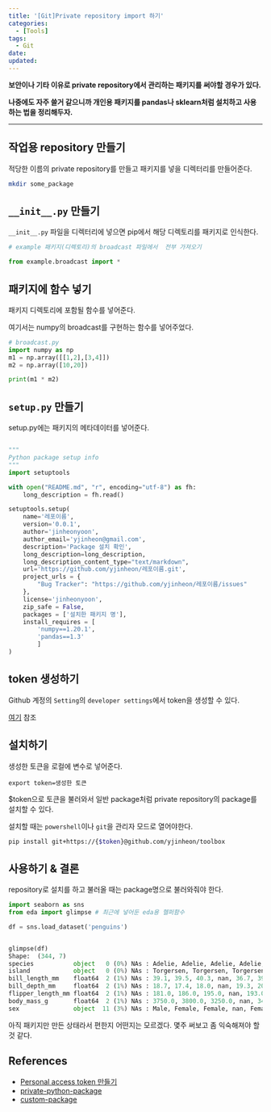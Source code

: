 ```yaml
---
title: '[Git]Private repository import 하기'
categories:
  - [Tools]
tags:
  - Git
date:
updated:
---
```


<!--

<center>Kaggle Customer Score Dataset</center>

- Machine Learning
- Statistics , Math
- Data Engineering
- Programmingdf
- EDA & Visualization
- Data Extraction & Wrangling

#신경망이란 무엇인가?

https://www.youtube.com/watch?v=aircAruvnKk


#참고

https://cinema4dr12.tistory.com/1016?category=515283

https://www.kdnuggets.com/2021/07/top-python-data-science-interview-questions.html
-->

**보안이나 기타 이유로 private repository에서 관리하는 패키지를 써야할 경우가 있다.**

**나중에도 자주 쓸거 같으니까 개인용 패키지를 pandas나 sklearn처럼 설치하고 사용하는 법을 정리해두자.**

---

## 작업용 repository 만들기

적당한 이름의 private repository를 만들고 패키지를 넣을 디렉터리를 만들어준다. 

```bash
mkdir some_package
```

## `__init__.py` 만들기

`__init__.py` 파일을 디렉터리에 넣으면 pip에서 해당 디렉토리를 패키지로 인식한다.

```python
# example 패키지(디렉토리)의 broadcast 파일에서  전부 가져오기

from example.broadcast import *
```

## 패키지에 함수 넣기

패키지 디렉토리에 포함될 함수를 넣어준다.

여기서는 numpy의 broadcast를 구현하는 함수를 넣어주었다.

```python
# broadcast.py
import numpy as np
m1 = np.array([[1,2],[3,4]])
m2 = np.array([10,20])

print(m1 * m2)

```

## `setup.py` 만들기

setup.py에는 패키지의 메타데이터를 넣어준다.

```python

"""
Python package setup info
"""
import setuptools

with open("README.md", "r", encoding="utf-8") as fh:
    long_description = fh.read()

setuptools.setup(
    name='레포이름',
    version='0.0.1',
    author='jinheonyoon',
    author_email='yjinheon@gmail.com',
    description='Package 설치 확인',
    long_description=long_description,
    long_description_content_type="text/markdown",
    url='https://github.com/yjinheon/레포이름.git',
    project_urls = {
        "Bug Tracker": "https://github.com/yjinheon/레포이름/issues"
    },
    license='jinheonyoon',
    zip_safe = False,
    packages = ['설치한 패키지 명'],
    install_requires = [
        'numpy==1.20.1',
        'pandas==1.3'
        ]
)


```


## token 생성하기

Github 계정의 `Setting`의 `developer settings`에서 token을 생성할 수 있다.
 
[여기](https://docs.github.com/en/github/authenticating-to-github/keeping-your-account-and-data-secure/creating-a-personal-access-token) 참조



## 설치하기

생성한 토큰을 로컬에 변수로 넣어준다.

```
export token=생성한 토큰
```

$token으로 토큰을 불러와서 일반 package처럼 private repository의 package를 설치할 수 있다.

설치할 때는 `powershell`이나 `git`을 관리자 모드로 열어야한다.

```bash
pip install git+https://{$token}@github.com/yjinheon/toolbox
```


## 사용하기 & 결론

repository로 설치를 하고 불러올 때는 package명으로 불러와줘야 한다.

```python
import seaborn as sns
from eda import glimpse # 최근에 넣어둔 eda용 헬퍼함수

df = sns.load_dataset('penguins')


glimpse(df)
Shape:  (344, 7)
species           object   0 (0%) NAs : Adelie, Adelie, Adelie, Adelie, Adelie, Adelie, Adelie, Adelie, Adelie
island            object   0 (0%) NAs : Torgersen, Torgersen, Torgersen, Torgersen, Torgersen, Torgersen, Torg
bill_length_mm    float64  2 (1%) NAs : 39.1, 39.5, 40.3, nan, 36.7, 39.3, 38.9, 39.2, 34.1, 42.0
bill_depth_mm     float64  2 (1%) NAs : 18.7, 17.4, 18.0, nan, 19.3, 20.6, 17.8, 19.6, 18.1, 20.2
flipper_length_mm float64  2 (1%) NAs : 181.0, 186.0, 195.0, nan, 193.0, 190.0, 181.0, 195.0, 193.0, 190.0
body_mass_g       float64  2 (1%) NAs : 3750.0, 3800.0, 3250.0, nan, 3450.0, 3650.0, 3625.0, 4675.0, 3475.0, 4
sex               object  11 (3%) NAs : Male, Female, Female, nan, Female, Male, Female, Male, nan, nan

```

아직 패키지만 만든 상태라서 편한지 어떤지는 모르겠다. 몇주 써보고 좀 익숙해져야 할 것 같다.


## References

- [Personal access token 만들기](https://docs.github.com/en/github/authenticating-to-github/keeping-your-account-and-data-secure/creating-a-personal-access-token)
- [private-python-package](https://docs.readthedocs.io/en/stable/guides/private-python-packages.html)
- [custom-package](https://towardsdatascience.com/create-your-custom-python-package-that-you-can-pip-install-from-your-git-repository-f90465867893)